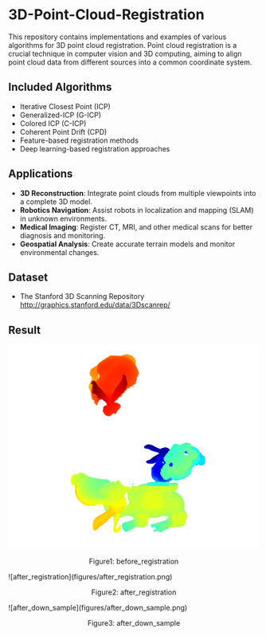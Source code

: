 # 3D-Point-Cloud-Registration
This repository contains implementations and examples of various algorithms for 3D point cloud registration. Point cloud registration is a crucial technique in computer vision and 3D computing, aiming to align point cloud data from different sources into a common coordinate system. 
## Included Algorithms

- Iterative Closest Point (ICP)
- Generalized-ICP (G-ICP)
- Colored ICP (C-ICP)
- Coherent Point Drift (CPD)
- Feature-based registration methods
- Deep learning-based registration approaches

## Applications

- **3D Reconstruction**: Integrate point clouds from multiple viewpoints into a complete 3D model.
- **Robotics Navigation**: Assist robots in localization and mapping (SLAM) in unknown environments.
- **Medical Imaging**: Register CT, MRI, and other medical scans for better diagnosis and monitoring.
- **Geospatial Analysis**: Create accurate terrain models and monitor environmental changes.

## Dataset

- The Stanford 3D Scanning Repository http://graphics.stanford.edu/data/3Dscanrep/

## Result
![before_registration](figures/before_registration.png)
<p align="center">Figure1: before_registration </p>
![after_registration](figures/after_registration.png)
<p align="center">Figure2: after_registration </p>
![after_down_sample](figures/after_down_sample.png)
<p align="center">Figure3: after_down_sample </p>
